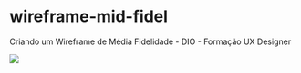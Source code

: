 # wireframe-mid-fidel
Criando um Wireframe de Média Fidelidade - DIO - Formação UX Designer

<img src=(https://github.com/glauciocoutinho/wireframe-mid-fidel/assets/18041047/fca06473-31cd-42f0-b1e3-f69511f9ad0c)](https://github.com/glauciocoutinho/wireframe-mid-fidel/issues/1)>


